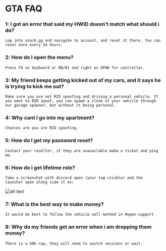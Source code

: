 # GTA FAQ

### 1: I got an error that said my HWID doesn't match what should i do?
    Log into ozark.gg and navigate to account, and reset it there. You can reset once every 24 hours.

### 2: How do I open the menu?
    Press F4 on keyboard or RB/R1 and right on DPAD for controller.

### 3: My friend keeps getting kicked out of my cars, and it says he is trying to kick me out?
    Make sure you are not RID spoofing and driving a personal vehicle. If you want to RID spoof, you can spawn a clone of your vehicle through our garage spawner, but without it being personal.

### 4: Why cant I go into my apartment?
    Chances are you are RID spoofing.

### 5: How do I get my password reset? 
    Contact your reseller, if they are unavailable make a ticket and ping me.

### 6: How do i get lifetime role? 
    Take a screenshot with discord open (your tag visible) and the launcher open along side it ex:
![alt text](https://i.imgur.com/teN1n5Q.png "Verification Example")

### 7: What is the best way to make money? 
    It would be best to follow the vehicle sell method in #open-support

### 8: Why do my friends get an error when i am dropping them money?
    There is a 60k cap, they will need to switch sessions or wait.